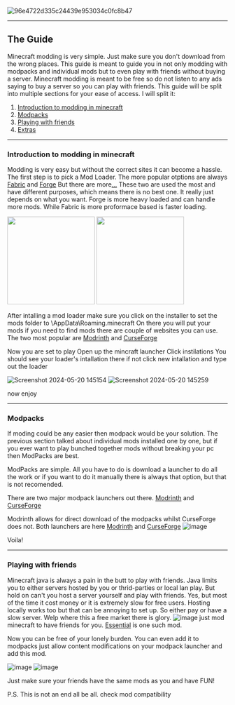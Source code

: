 ![96e4722d335c24439e953034c0fc8b47](https://github.com/hollowshield/minecraftmodding/assets/70131064/abe5392b-45aa-4c3a-8fd5-4a865257a5c3)
 
---

## The Guide
Minecraft modding is very simple. Just make sure you don't download from the wrong places. 
This guide is meant to guide you in not only modding with modpacks and individual mods but to even play with friends without buying a server. Minecraft modding is meant to be free so do not listen to any ads saying to buy a server so you can play with friends. 
This guide will be split into multiple sections for your ease of access. I will split it:
1. [Introduction to modding in minecraft](#user-content-introduction-to-modding-in-minecraft)
2. [Modpacks](#user-content-modpacks)
3. [Playing with friends](#user-content-playing-with-friends)
4. [Extras](#)

---

### Introduction to modding in minecraft 


Modding is very easy but without the correct sites it can become a hassle. 
The first step is to pick a Mod Loader.
The more popular otptions are always [Fabric](https://fabricmc.net/) and [Forge](https://files.minecraftforge.net/net/minecraftforge/forge/)
But there are more[...](https://ftb.fandom.com/wiki/Category:Modloaders)
These two are used the most and have different purposes, which means there is no best one. It really just depends on what you want. Forge is more heavy loaded and can handle more mods. While Fabric is more proformace based is faster loading. 

<img src="https://github.com/hollowshield/minecraftmodding/assets/70131064/76690140-3577-452e-9587-af6e74e992b0" width="200">

<img src="https://github.com/hollowshield/minecraftmodding/assets/70131064/07bbe05e-b22b-49db-b274-9c0115470b38" width="200">

After intalling a mod loader make sure you click on the installer to set the mods folder to \AppData\Roaming\.minecraft
On there you will put your mods
if you need to find mods there are couple of websites you can use.
The two most popular are [Modrinth](https://modrinth.com/) and [CurseForge](https://www.curseforge.com/minecraft)


Now you are set to play
Open up the mincraft launcher
Click instilations
You should see your loader's intallation there
if not click new intallation and type out the loader

![Screenshot 2024-05-20 145154](https://github.com/hollowshield/minecraftmodding/assets/70131064/eed47e8c-9728-4dd3-8d85-0e36179133ba)
![Screenshot 2024-05-20 145259](https://github.com/hollowshield/minecraftmodding/assets/70131064/9a152a3b-84f0-4be1-b8ff-1d5c8908b1b3)

now enjoy 


***


### Modpacks

If moding could be any easier then modpack would be your solution.
The previous section talked about individual mods installed one by one, but if you ever want to play bunched together mods without breaking your pc then ModPacks are best. 

ModPacks are simple. All you have to do is download a launcher to do all the work or if you want to do it manually there is always that option, but that is not recomended. 

There are two major modpack launchers out there. [Modrinth](https://modrinth.com/) and [CurseForge](https://www.curseforge.com/minecraft)

Modrinth allows for direct download of the modpacks whilst CurseForge does not.
Both launchers are here [Modrinth](https://modrinth.com/app) and [CurseForge](https://www.curseforge.com/download/app)
![image](https://github.com/hollowshield/minecraftmodding/assets/70131064/c7dd4a80-faf3-4c20-b929-d980ca58ea40)

Voila!

---

### Playing with friends

Minecraft java is always a pain in the butt to play with friends. Java limits you to either servers hosted by you or thrid-parties or local lan play. But hold on can't you host a server yourself and play with friends. Yes, but most of the time it cost money or it is extremely slow for free users. Hosting locally works too but that can be annoying to set up. 
So either pay or have a slow server. 
Welp where this a free market there is glory. 
![image](https://github.com/hollowshield/minecraftmodding/assets/70131064/c216b916-dad4-4b16-8c0e-9abeaeb09426)
just mod minecraft to have friends for you. 
[Essential](https://essential.gg/) is one such mod. 

Now you can be free of your lonely burden. 
You can even add it to modpacks just allow content modifications on your modpack launcher and add this mod. 

![image](https://github.com/hollowshield/minecraftmodding/assets/70131064/d5b1f654-8414-4856-9023-43b3d7762c5e)
![image](https://github.com/hollowshield/minecraftmodding/assets/70131064/804e63d8-9ec7-414a-aca4-9a1abde542af)

Just make sure your friends have the same mods as you and have FUN!

P.S. This is not an end all be all. check mod compatibility
